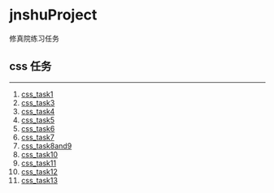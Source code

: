 # jnshuProject
修真院练习任务

## css 任务
***
1. [css_task1][1]
2. [css_task3][3]
3. [css_task4][4]
4. [css_task5][5]
5. [css_task6][6]
6. [css_task7][7]
7. [css_task8and9][8]
8. [css_task10][10]
9. [css_task11][11]
10. [css_task12][12]
10. [css_task13][13]



[1]: https://lionzhan.github.io/jnshuProject/css_task1/index.html
[3]: https://lionzhan.github.io/jnshuProject/css_task3/index.html
[4]: https://lionzhan.github.io/jnshuProject/css_task4/index.html
[5]: https://lionzhan.github.io/jnshuProject/css_task5/index.html
[6]: https://lionzhan.github.io/jnshuProject/css_task6/index.html
[7]: https://lionzhan.github.io/jnshuProject/css_task7/index.html
[8]: https://lionzhan.github.io/jnshuProject/css_task8and9/index.html
[10]: https://lionzhan.github.io/jnshuProject/css_task10/index.html
[11]: https://lionzhan.github.io/jnshuProject/css_task11/index.html
[12]: https://lionzhan.github.io/jnshuProject/css_task12/task12-1.html
[13]: https://lionzhan.github.io/jnshuProject/css_task13/index.html
